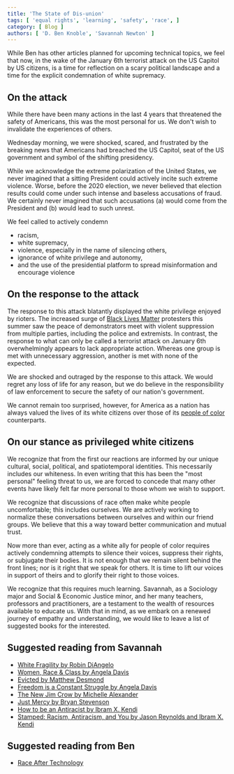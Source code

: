 ```yaml
---
title: 'The State of Dis-union'
tags: [ 'equal rights', 'learning', 'safety', 'race', ]
category: [ Blog ]
authors: [ 'D. Ben Knoble', 'Savannah Newton' ]
---
```


While Ben has other articles planned for upcoming technical topics, we feel that
now, in the wake of the January 6th terrorist attack on the US Capitol by US
citizens, is a time for reflection on a scary political landscape and a time for
the explicit condemnation of white supremacy.

## On the attack

While there have been many actions in the last 4 years that threatened the
safety of Americans, this was the most personal for us. We don't wish to
invalidate the experiences of others.

Wednesday morning, we were shocked, scared, and frustrated by the breaking news
that Americans had breached the US Capitol, seat of the US government and symbol
of the shifting presidency.

While we acknowledge the extreme polarization of the United States, we never
imagined that a sitting President could actively incite such extreme violence.
Worse, before the 2020 election, we never believed that election results could
come under such intense and baseless accusations of fraud. We certainly never
imagined that such accusations (a) would come from the President and (b) would
lead to such unrest.

We feel called to actively condemn

- racism,
- white supremacy,
- violence, especially in the name of silencing others,
- ignorance of white privilege and autonomy,
- and the use of the presidential platform to spread misinformation and
encourage violence

## On the response to the attack

The response to this attack blatantly displayed the white privilege enjoyed by
rioters. The increased surge of [Black Lives
Matter](https://blacklivesmatter.com) protesters this summer saw the peace of
demonstrators meet with violent suppression from multiple parties, including the
police and extremists. In contrast, the response to what can only be called a
terrorist attack on January 6th overwhelmingly appears to lack appropriate
action. Whereas one group is met with unnecessary aggression, another is met
with none of the expected.

We are shocked and outraged by the response to this attack. We would regret any
loss of life for any reason, but we do believe in the responsibility of law
enforcement to secure the safety of our nation's government.

We cannot remain too surprised, however, for America as a nation has always
valued the lives of its white citizens over those of its
[people of color](https://www.nytimes.com/article/what-is-bipoc.html) counterparts.

## On our stance as privileged white citizens

We recognize that from the first our reactions are informed by our unique
cultural, social, political, and spatiotemporal identities. This necessarily
includes our whiteness. In even writing that this has been the "most personal"
feeling threat to us, we are forced to concede that many other events have
likely felt far more personal to those whom we wish to support.

We recognize that discussions of race often make white people uncomfortable;
this includes ourselves. We are actively working to normalize these
conversations between ourselves and within our friend groups. We believe that
this a way toward better communication and mutual trust.

Now more than ever, acting as a white ally for people of color requires actively
condemning attempts to silence their voices, suppress their rights, or subjugate
their bodies. It is not enough that we remain silent behind the front lines; nor
is it right that we speak for others. It is time to lift our voices in support
of theirs and to glorify their right to those voices.

We recognize that this requires much learning. Savannah, as a Sociology major
and Social & Economic Justice minor, and her many teachers, professors and
practitioners, are a testament to the wealth of resources available to educate
us. With that in mind, as we embark on a renewed journey of empathy and
understanding, we would like to leave a list of suggested books for the
interested.

## Suggested reading from Savannah

- [White Fragility by Robin DiAngelo](https://www.robindiangelo.com)
- [Women, Race & Class by Angela Davis](http://knopfdoubleday.com/book/37354/women-race-class/)
- [Evicted by Matthew Desmond](https://scholar.princeton.edu/matthewdesmond/)
- [Freedom is a Constant Struggle by Angela Davis](https://www.haymarketbooks.org/books/780-freedom-is-a-constant-struggle)
- [The New Jim Crow by Michelle Alexander](https://newjimcrow.com/about-the-author)
- [Just Mercy by Bryan Stevenson](https://eji.org/bryan-stevenson/)
- [How to be an Antiracist by Ibram X. Kendi](https://www.ibramxkendi.com)
- [Stamped: Racism, Antiracism, and You by Jason Reynolds and Ibram X. Kendi](https://www.jasonwritesbooks.com)

## Suggested reading from Ben

- [Race After Technology](https://www.ruhabenjamin.com/race-after-technology)
